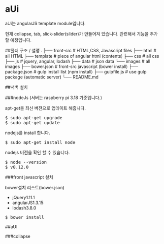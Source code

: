 # aUi

aUi는 angularJS template module입니다.

현재 collapse, tab, slick-slider(slider)가 만들어져 있습니다.
관련해서 기능을 추가할 예정입니다.

##폴더 구조 / 설명
    .
    ├── front-src                   # HTML,CSS, Javascript files
        ├── html                    # all HTML
        ├── template                # piece of angular html (contents)
        ├── css                     # all css
        ├── js                      # jquery, angular, lodash
        ├── data                    # json data
        └── images                  # all images
    ├── bower.json                  # front-src javascript (bower install)
    ├── package.json                # gulp install list (npm install)
    ├── gulpfile.js                 # use gulp package (automatic server)
    └── README.md

##서버 설치

###nodeJs
(서버는 raspberry pi 3.18 기준입니다.)

apt-get을 최신 버전으로 업데이트 해줍니다.
<pre>
$ sudo apt-get upgrade
$ sudo apt-get update
</pre>

nodejs를 install 합니다.
<pre>
$ sudo apt-get install node
</pre>

nodejs 버전을 확인 할 수 있습니다.
<pre>
$ node --version
$ v0.12.0
</pre>

###front javascript 설치

bower설치 리스트(bower.json)
<ul>
<li>jQuery1.11.1</li>
<li>angularJS1.3.15</li>
<li>lodash3.8.0</li>
</ul>

<pre>
$ bower install
</pre>

##aUI

###collapse




